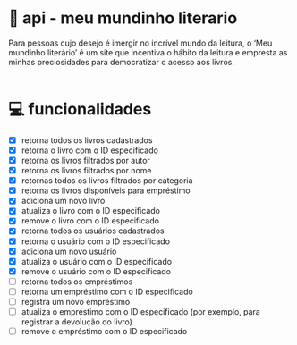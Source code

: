 # 🦋 api - meu mundinho literario

Para pessoas cujo desejo é imergir no incrível mundo da leitura, o ‘Meu mundinho literário’ é um site que incentiva o hábito da 
leitura e empresta as minhas preciosidades para democratizar o acesso aos livros. <br><br>

# 💻 funcionalidades

- [x]  retorna todos os livros cadastrados 
- [x]  retorna o livro com o ID especificado
- [x]  retorna os livros filtrados por autor
- [x]  retorna os livros filtrados por nome
- [x]  retornas todos os livros filtrados por categoria
- [x]  retorna os livros disponíveis para empréstimo
- [x]  adiciona um novo livro
- [x]  atualiza o livro com o ID especificado
- [x]  remove o livro com o ID especificado
- [x]  retorna todos os usuários cadastrados
- [x]  retorna o usuário com o ID especificado
- [x]  adiciona um novo usuário
- [x]  atualiza o usuário com o ID especificado
- [x]  remove o usuário com o ID especificado
- [ ]  retorna todos os empréstimos 
- [ ]  retorna um empréstimo com o ID especificado
- [ ]  registra um novo empréstimo
- [ ]  atualiza o empréstimo com o ID especificado (por exemplo, para registrar a devolução do livro)
- [ ]  remove o empréstimo com o ID especificado
